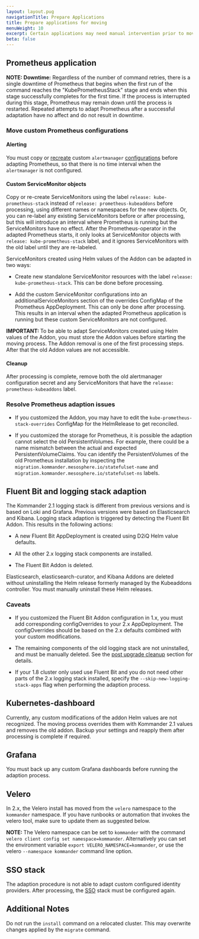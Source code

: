 ```yaml
---
layout: layout.pug
navigationTitle: Prepare Applications
title: Prepare applications for moving
menuWeight: 10
excerpt: Certain applications may need manual intervention prior to moving
beta: false
---
```


<!-- markdownlint-disable MD0013 MD030 -->

## Prometheus application

<p class="message--note"><strong>NOTE: </strong> <strong>Downtime:</strong> Regardless of the number of command retries, there is a single downtime of Prometheus that begins when the first run of the command reaches the "KubePrometheusStack" stage and ends when this stage successfully completes for the first time. If the process is interrupted during this stage, Prometheus may remain down until the process is restarted. Repeated attempts to adapt Prometheus after a successful adaptation have no affect and do not result in downtime.</p>

### Move custom Prometheus configurations

#### Alerting

You must copy or [recreate](/dkp/kommander/2.1/monitoring/#notify-prometheus-alerts-in-slack) custom `alertmanager` [configurations](/dkp/konvoy/1.8/monitoring/#notify-prometheus-alerts-in-slack) before adapting Prometheus, so that there is no time interval when the `alertmanager` is not configured.

#### Custom ServiceMonitor objects

Copy or re-create ServiceMonitors using the label `release: kube-prometheus-stack` instead of `release: prometheus-kubeaddons` before processing, using different names or namespaces for the new objects. Or, you can re-label any existing ServiceMonitors before or after processing, but this will introduce an interval where Prometheus is running but the ServiceMonitors have no effect. After the Prometheus-operator in the adapted Prometheus starts, it only looks at ServiceMonitor objects with `release: kube-prometheus-stack` label, and it ignores ServiceMonitors with the old label until they are re-labeled.

ServiceMonitors created using Helm values of the Addon can be adapted in two ways:

-   Create new standalone ServiceMonitor resources with the label `release: kube-prometheus-stack`. This can be done before processing.

-   Add the custom ServiceMonitor configurations into an additionalServiceMonitors section of the overrides ConfigMap of the Prometheus AppDeployment. This can only be done after processing. This results in an interval when the adapted Prometheus application is running but these custom ServiceMonitors are not configured.

<p class="message--important"><strong>IMPORTANT: </strong>To be able to adapt ServiceMonitors created using Helm values of the Addon, you must store the Addon values before starting the moving process. The Addon removal is one of the first processing steps. After that the old Addon values are not accessible.</p>

#### Cleanup

After processing is complete, remove both the old alertmanager configuration secret and any ServiceMonitors that have the `release: prometheus-kubeaddons` label.

### Resolve Prometheus adaption issues

-   If you customized the Addon, you may have to edit the `kube-prometheus-stack-overrides` ConfigMap for the HelmRelease to get reconciled.

-   If you customized the storage for Prometheus, it is possible the adaption cannot select the old PersistentVolumes. For example, there could be a name mismatch between the actual and expected PersistentVolumeClaims. You can identify the PersistentVolumes of the old Prometheus installation by inspecting the `migration.kommander.mesosphere.io/statefulset-name` and `migration.kommander.mesosphere.io/statefulset-ns` labels.

## Fluent Bit and logging stack adaption

The Kommander 2.1 logging stack is different from previous versions and is based on Loki and Grafana. Previous versions were based on Elasticsearch and Kibana. Logging stack adaption is triggered by detecting the Fluent Bit Addon. This results in the following actions:

-   A new Fluent Bit AppDeployment is created using D2iQ Helm value defaults.

-   All the other 2.x logging stack components are installed.

-   The Fluent Bit Addon is deleted.

Elasticsearch, elasticsearch-curator, and Kibana Addons are deleted without uninstalling the Helm release formerly managed by the Kubeaddons controller. You must manually uninstall these Helm releases.

### Caveats

-   If you customized the Fluent Bit Addon configuration in 1.x, you must add corresponding configOverrides to your 2.x AppDeployment. The configOverrides should be based on the 2.x defaults combined with your custom modifications.

-   The remaining components of the old logging stack are not uninstalled, and must be manually deleted. See the [post upgrade cleanup](../cleanup) section for details.

-   If your 1.8 cluster only used use Fluent Bit and you do not need other parts of the 2.x logging stack installed, specify the `--skip-new-logging-stack-apps` flag when performing the adaption process.

## Kubernetes-dashboard

Currently, any custom modifications of the addon Helm values are not recognized. The moving process overrides them with Kommander 2.1 values and removes the old addon. Backup your settings and reapply them after processing is complete if required.

## Grafana

You must back up any custom Grafana dashboards before running the adaption process.

## Velero

In 2.x, the Velero install has moved from the `velero` namespace to the `kommander` namespace. If you have runbooks or automation that invokes the velero tool, make sure to update them as suggested below.

<p class="message--note"><strong>NOTE: </strong> The Velero namespace can be set to <code>kommander</code> with the command <code>velero client config set namespace=kommander</code>. Alternatively you can set the environment variable <code>export VELERO_NAMESPACE=kommander</code>, or use the velero <code>--namespace kommander</code> command line option.</p>

## SSO stack

The adaption procedure is not able to adapt custom configured identity providers. After processing, the [SSO](../../../../security/oidc) stack must be configured again.

## Additional Notes

Do not run the `install` command on a relocated cluster. This may overwrite changes applied by the `migrate` command.
